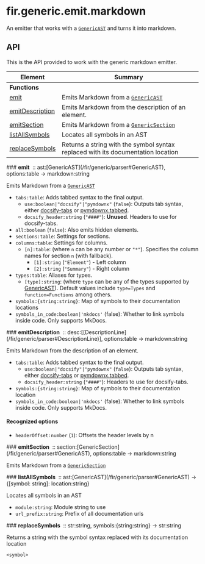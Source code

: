 # fir.generic.emit.markdown

An emitter that works with a [`GenericAST`](/fir/generic/parser#GenericAST) and turns it into markdown.

## API

This is the API provided to work with the generic markdown emitter.

| Element | Summary |
|---------|---------|
| **Functions** |  |
| [emit](#emit) | Emits Markdown from a [`GenericAST`](/fir/generic/parser#GenericAST) |
| [emitDescription](#emitDescription) | Emits Markdown from the description of an element. |
| [emitSection](#emitSection) | Emits Markdown from a [`GenericSection`](/fir/generic/parser#GenericAST) |
| [listAllSymbols](#listAllSymbols) | Locates all symbols in an AST |
| [replaceSymbols](#replaceSymbols) | Returns a string with the symbol syntax replaced with its documentation location |

<div markdown class='fir-symbol fancy-scrollbar'>
### <strong>emit</strong>&nbsp;
<span class='annotate'>:: ast:[GenericAST](/fir/generic/parser#GenericAST), options:table -> markdown:string</span>
</div>


Emits Markdown from a [`GenericAST`](/fir/generic/parser#GenericAST)

- `tabs:table`: Adds tabbed syntax to the final output.
    - `use:boolean|"docsify"|"pymdownx"` (`false`): Outputs tab syntax, either  [docsify-tabs](https://jhildenbiddle.github.io/docsify-tabs/#/) or [pymdownx.tabbed](https://facelessuser.github.io/pymdown-extensions/extensions/tabbed/#syntax).
    - `docsify_header:string` (`"####"`): **Unused**. Headers to use for docsify-tabs.
- `all:boolean` (`false`): Also emits hidden elements.
- `sections:table`: Settings for sections.
- `columns:table`: Settings for columns.
    - `[n]:table`: (where `n` can be any number or `"*"`). Specifies the column names for section `n` (with fallback).
        - `[1]:string` (`"Element"`) - Left column
        - `[2]:string` (`"Summary"`) - Right column
- `types:table`: Aliases for types.
    - `[type]:string`: (where `type` can be any of the types supported by [GenericAST](generic/parser.md#GenericAST)). Default values include `type=Types` and `function=Functions` among others.
- `symbols:{string:string}`: Map of symbols to their documentation locations
- `symbols_in_code:boolean|'mkdocs'` (false): Whether to link symbols inside code. Only supports MkDocs.

<div markdown class='fir-symbol fancy-scrollbar'>
### <strong>emitDescription</strong>&nbsp;
<span class='annotate'>:: desc:[[DescriptionLine](/fir/generic/parser#DescriptionLine)], options:table -> markdown:string</span>
</div>


Emits Markdown from the description of an element.

- `tabs:table`: Adds tabbed syntax to the final output.
    - `use:boolean|"docsify"|"pymdownx"` (`false`): Outputs tab syntax, either  [docsify-tabs](https://jhildenbiddle.github.io/docsify-tabs/#/) or [pymdownx.tabbed](https://facelessuser.github.io/pymdown-extensions/extensions/tabbed/#syntax).
    - `docsify_header:string` (`"####"`): Headers to use for docsify-tabs.
- `symbols:{string:string}`: Map of symbols to their documentation location
- `symbols_in_code:boolean|'mkdocs'` (false): Whether to link symbols inside code. Only supports MkDocs.

#### Recognized options

- `headerOffset:number` (`1`): Offsets the header levels by n

<div markdown class='fir-symbol fancy-scrollbar'>
### <strong>emitSection</strong>&nbsp;
<span class='annotate'>:: section:[GenericSection](/fir/generic/parser#GenericAST), options:table -> markdown:string</span>
</div>


Emits Markdown from a [`GenericSection`](/fir/generic/parser#GenericAST)



<div markdown class='fir-symbol fancy-scrollbar'>
### <strong>listAllSymbols</strong>&nbsp;
<span class='annotate'>:: ast:[GenericAST](/fir/generic/parser#GenericAST) -> {[symbol: string]: location:string}</span>
</div>


Locates all symbols in an AST

- `module:string`: Module string to use
- `url_prefix:string`: Prefix of all documentation urls

<div markdown class='fir-symbol fancy-scrollbar'>
### <strong>replaceSymbols</strong>&nbsp;
<span class='annotate'>:: str:string, symbols:{string:string} -> str:string</span>
</div>


Returns a string with the symbol syntax replaced with its documentation location

`<symbol>`
